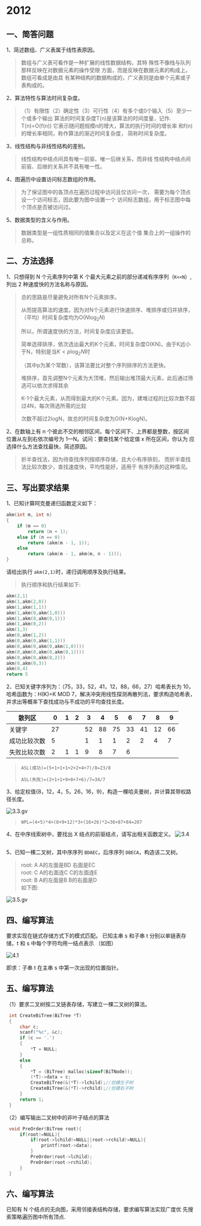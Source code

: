# 2012

## 一、简答问题

1、简述数组、广义表属于线性表原因。

>数组与广义表可看作是一种扩展的线性数据结构，其特
>殊性不像栈与队列那样反映在对数据元素的操作受限
>方面，而是反映在数据元素的构成上。数组可看成是由具
>有某种结构的数据构成的，广义表则是由单个元素或子
>表构成的。

2、算法特性与算法时间复杂度。

>（1）有限性（2）确定性（3）可行性（4）有多个或0个输入（5）至少一个或多个输出
>算法的时间复杂度T(n)是该算法的时间度量，记作.
>T(n)=O(f(n))
>它表示随问题规模n的增大，算法的执行时间的增长率
>和f(n)的增长率相同，称作算法的渐近时间复杂度，
>简称时间复杂度。

3、线性结构与非线性结构的差别。

>线性结构中结点间具有唯一前驱、唯一后继关系，而非线
>性结构中结点间前驱、后继的关系并不具有唯一性。

4、图遍历中设置访问标志数组的作用。

>为了保证图中的各顶点在遍历过程中访问且仅访问一次，
>需要为每个顶点设一个访问标志，因此要为图中设置一个
>访问标志数组，用于标志图中每个顶点是否被访问过。

5、数据类型的含义与作用。

>数据类型是一组性质相同的值集合以及定义在这个值
>集合上的一组操作的总称。

## 二、方法选择

1、只想得到 N 个元素序列中第 K 个最大元素之前的部分递减有序序列（`K<<N`）,列出 2 种速度快的方法名称与原因。

>总的思路是尽量避免对所有N个元素排序。
>
>从而提高算法的速度。因为对N个元素进行快速排序、堆排序或归并排序，（平均）时间复杂度均为O($N\log_{2}N$)
>
>所以，所谓速度快的方法，时间复杂度应该更低。
>
>简单选择排序，依次选出最大的K个元素，时间复杂度O(KN)。由于K远小于N，特别是当$K<p\log_{2}N$时
>
>（其中p为某个常数），该算法要比对整个序列排序的方法更快。
>
>
>
>堆排序，首先调整N个元素为大顶堆，然后输出堆顶最大元素，此后通过筛选可以依次求得其余
>
>K-1个最大元素，从而得到最大的K个元素。因为，建堆过程的比较次数不超过4N，每次筛选所需的比较
>
>次数不超过2logN，故总的时间复杂度为O(N+KlogN)。
>
>

2、在数轴上有 n 个彼此不交的相邻区间，每个区间下、上界都是整数，按区间
位置从左到右依次编号为 1—N。试问：要查找某个给定值 x 所在区间，你认为
应选择什么方法查找最快，简述原因。

>折半查找法，因为待查找序列按顺序存储，且大小有序排刻，
>而折半查找法比较次数少，查找速度快，平均性能好，适用于
>有序列表的这种情况。

## 三、写出要求结果

1、已知计算阿克曼递归函数定义如下：

```c
akm(int m, int n)
{
    if (m == 0)
        return (n + 1);
    else if (n == 0)
        return (akm(m - 1, 1));
    else
        return (akm(m - 1, akm(m, n - 1)));
}
```

请给出执行 `akm(2,1)`时，递归调用顺序及执行结果。

>执行顺序和执行结果如下:

```c
akm(2,1)
akm(1,akm(2,0))
akm(1,akm(1,1))
akm(1,akm(0,akm(1,0)))
akm(1,akm(0,akm(0,1)))
akm(1,akm(0,2))
akm(1,3)
akm(0,akm(1,2))
akm(0,akm(0,akm(1,1)))
akm(0,akm(0,akm(0,akm(1,0))))
akm(0,akm(0,akm(0,akm(0,1))))
akm(0,akm(0,akm(0,2)))
akm(0,akm(0,3))
akm(0,4)
return 5
```

2、已知关键字序列为：（75，33，52，41，12，88，66，27）哈希表长为 10，哈希函数为：H(K)=K MOD 7，解决冲突用线性探测再散列法，要求构造哈希表，并求出等概率下查找成功与不成功的平均查找长度。

| 散列区       | 0   | 1   | 2   | 3   | 4   | 5   | 6   | 7   | 8   | 9   |
| ------------ | --- | --- | --- | --- | --- | --- | --- | --- | --- | --- |
| 关键字       | 27  |     |     | 52  | 88  | 75  | 33  | 41  | 12  | 66  |
| 成功比较次数 | 5   |     |     | 1   | 1   | 1   | 2   | 2   | 4   | 7   |
| 失败比较次数 | 2   | 1   | 1   | 9   | 8   | 7   | 6   |     |     |     |

> `ASL(成功)=(5+1+1+1+2+2+4+7)/8=23/8`
>
> `ASL(失败)=(2+1+1+9+8+7+6)/7=34/7`

3、给定权值{8，12，4，5，26，16，9}，构造一棵哈夫曼树，并计算其带权路径长度。

![3.3.gv](2020-11-12-14-58-43.png)

>`WPL=(4+5)*4+(8+9+12)*3+(16+26)*2=36+87+84=207`

4、在中序线索树中，要找出 X 结点的前驱结点，请写出相关函数定义。
![3.4](3.4.png)

```c

```

5、已知一棵二叉树，其中序序列 `BDAEC`，后序序列 `DBECA`，构造该二叉树。

>root: A  A的左面是BD 右面是EC  
>root: C A的右面连C C的左面连E  
>root: B A的左面是B B的右面是D  
>如下图:

![3.5.gv](2020-11-12-15-47-09.png)

## 四、编写算法

要求实现在链式存储方式下的模式匹配。
已知主串 s 和子串 t 分别以单链表存储，t 和 s 中每个字符均用一结点表示
（如图）

![4.1](4.1.png)

即求：子串 t 在主串 s 中第一次出现的位置指针。

## 五、编写算法

（1）要求二叉树按二叉链表存储，写建立一棵二叉树的算法。

   ```c
    int CreateBiTree(BiTree *T)
    {
        char c;
        scanf("%c", &c);
        if (c == '.')
        {
            *T = NULL;
        }
        else
        {
            *T = (BiTree) malloc(sizeof(BiTNode));
            (*T)->data = c;
            CreateBiTree(&(*T)->lchild);//创建左子树
            CreateBiTree(&(*T)->rchild);//创建右子树
        }
        return 1;
    }
   ```

（2）编写输出二叉树中的非叶子结点的算法

   ```c
    void PreOrder(BiTree root){
        if(root!=NULL){
            if(root->lchild!=NULL||root->rchild!=NULL){
                printf(root->data);
            }
            PreOrder(root->lchild);
            PreOrder(root->rchild);
        }
    }
   ```

## 六、编写算法

已知有 N 个结点的无向图，采用邻接表结构存储，要求编写算法实现广度优
先搜索策略遍历图中所有顶点.

   ```c

   ```
